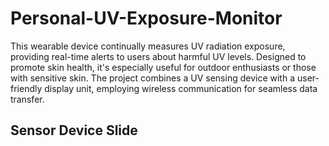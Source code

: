 # Personal-UV-Exposure-Monitor
This wearable device continually measures UV radiation exposure, providing real-time alerts to users about harmful UV levels. Designed to promote skin health, it's especially useful for outdoor enthusiasts or those with sensitive skin. The project combines a UV sensing device with a user-friendly display unit, employing wireless communication for seamless data transfer.
## Sensor Device Slide
